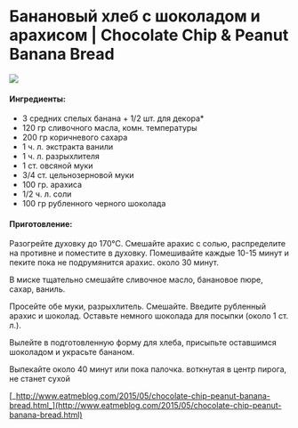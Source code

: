 # Банановый хлеб с шоколадом и арахисом \| Chocolate Chip & Peanut Banana Bread

![](https://s-media-cache-ak0.pinimg.com/564x/39/ba/a2/39baa25141d6ffaada3d8480f6482748.jpg)

#### Ингредиенты:

* 3 средних спелых банана + 1/2 шт. для декора\*
* 120 гр сливочного масла, комн. температуры
* 200 гр коричневого сахара
* 1 ч. л. экстракта ванили
* 1 ч. л. разрыхлителя
* 1 ст. овсяной муки
* 3/4 ст. цельнозерновой муки
* 100 гр. арахиса
* 1/2 ч. л. соли
* 100 гр рубленного черного шоколада

#### Приготовление:

Разогрейте духовку до 170°С. Смешайте арахис с солью, распределите на противне и поместите в духовку. Помешивайте каждые 10-15 минут и пеките пока не подрумянится арахис. около 30 минут.

В миске тщательно смешайте сливочное масло, банановое пюре, сахар, ваниль.

Просейте обе муки, разрыхлитель. Смешайте. Введите рубленный арахис и шоколад. Оставьте немного шоколада для посыпки \(около 1 ст. л.\).

Вылейте в подготовленную форму для хлеба, присыпьте оставшимся шоколадом и украсьте бананом.

Выпекайте около 40 минут или пока палочка. воткнутая в центр пирога, не станет сухой

[_http://www.eatmeblog.com/2015/05/chocolate-chip-peanut-banana-bread.html_](http://www.eatmeblog.com/2015/05/chocolate-chip-peanut-banana-bread.html)

